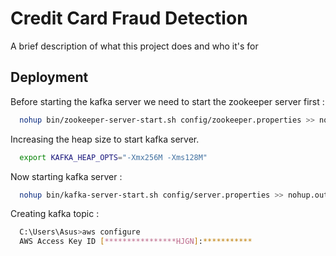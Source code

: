 
# Credit Card Fraud Detection

A brief description of what this project does and who it's for


## Deployment

Before starting the kafka server we need to start the zookeeper server first :

```bash
  nohup bin/zookeeper-server-start.sh config/zookeeper.properties >> nohup.out &
```

Increasing the heap size to start kafka server.

```bash
  export KAFKA_HEAP_OPTS="-Xmx256M -Xms128M"

```
Now starting kafka server :

```bash
  nohup bin/kafka-server-start.sh config/server.properties >> nohup.out &
```
Creating kafka topic :

```bash
  C:\Users\Asus>aws configure
  AWS Access Key ID [****************HJGN]:***********
  
```


